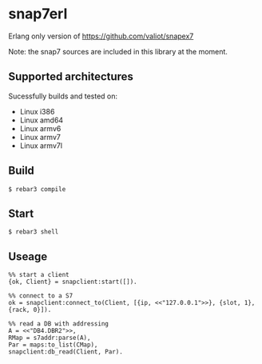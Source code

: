 snap7erl
=====

Erlang only version of https://github.com/valiot/snapex7

Note: the snap7 sources are included in this library at the moment.

Supported architectures
----------------------
Sucessfully builds and tested on:

+ Linux i386
+ Linux amd64
+ Linux armv6
+ Linux armv7
+ Linux armv7l


Build
-----

    $ rebar3 compile
    
Start
-----
    $ rebar3 shell
    
Useage
------
    %% start a client
    {ok, Client} = snapclient:start([]).
    
    %% connect to a S7
    ok = snapclient:connect_to(Client, [{ip, <<"127.0.0.1">>}, {slot, 1}, {rack, 0}]).
    
    %% read a DB with addressing
    A = <<"DB4.DBR2">>,
    RMap = s7addr:parse(A),
    Par = maps:to_list(CMap),
    snapclient:db_read(Client, Par).
